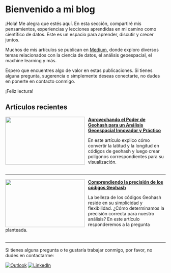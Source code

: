 # Bienvenido a mi blog

¡Hola! Me alegra que estés aquí. En esta sección, compartiré mis pensamientos, experiencias y lecciones aprendidas en mi camino como científico de datos. Este es un espacio para aprender, discutir y crecer juntos.

Muchos de mis artículos se publican en [Medium](https://medium.com/@xavier.jacome.p), donde exploro diversos temas relacionados con la ciencia de datos, el análisis geoespacial, el machine learning y más.

Espero que encuentres algo de valor en estas publicaciones. Si tienes alguna pregunta, sugerencia o simplemente deseas conectarte, no dudes en ponerte en contacto conmigo.

¡Feliz lectura!

## Artículos recientes
<img style="margin-right: 10px;" align="left" width="250" height="150" src="https://miro.medium.com/v2/resize:fit:1100/format:webp/1*rqpr8sqvLkr-qZyijSoMDw.png"> **[Aprovechando el Poder de Geohash para un Análisis Geoespacial Innovador y Práctico](https://medium.com/@xavier.jacome.p/aprovechando-el-poder-de-geohash-para-un-an%C3%A1lisis-geoespacial-innovador-y-pr%C3%A1ctico-f3db82051b48)**

En este artículo explico cómo convertir la latitud y la longitud en códigos de geohash y luego crear polígonos correspondientes para su visualización.                                                                        <br />
<br />

___

<img style="margin-right: 10px;" align="left" width="250" height="150" src="https://miro.medium.com/v2/resize:fit:1000/format:webp/1*qX5ED02QetmLDseUaP-fnA.png"> **[Comprendiendo la precisión de los códigos Geohash](https://medium.com/@xavier.jacome.p/comprendiendo-la-precisi%C3%B3n-de-los-c%C3%B3digos-geohash-para-la-optimizaci%C3%B3n-de-an%C3%A1lisis-espaciales-c685a8e2b0f)**

La belleza de los códigos Geohash reside en su simplicidad y flexibilidad. ¿Cómo determinamos la precisión correcta para nuestro análisis? En este artículo responderemos a la pregunta planteada. 
<br />
<br />

___

Si tienes alguna pregunta o te gustaría trabajar conmigo, por favor, no dudes en contactarme:

<a href="mailto:xavier.jacome.p@hotmail.com" target="_blank"><img alt="Outlook" src="https://img.shields.io/badge/Microsoft_Outlook-0078D4?style=for-the-badge&logo=microsoft-outlook&logoColor=white" /></a>
<a href="https://www.linkedin.com/in/xavierjacomep/" target="_blank"><img alt="LinkedIn" src="https://img.shields.io/badge/linkedin-%230077B5.svg?&style=for-the-badge&logo=linkedin&logoColor=white" /></a>
